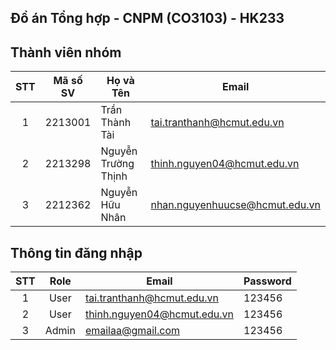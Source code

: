 ## Đồ án Tổng hợp - CNPM (CO3103) - HK233

## Thành viên nhóm

| STT | Mã số SV | Họ và Tên          | Email                          |
|:---:|:-------:|---------------------|--------------------------------|
| 1   | 2213001 | Trần Thành Tài      | tai.tranthanh@hcmut.edu.vn     |
| 2   | 2213298 | Nguyễn Trường Thịnh | thinh.nguyen04@hcmut.edu.vn    |
| 3   | 2212362 | Nguyễn Hữu Nhân     | nhan.nguyenhuucse@hcmut.edu.vn |

## Thông tin đăng nhập

| STT | Role  | Email                       | Password  |
|:---:|:-----:|-----------------------------|-----------|
| 1   | User  | tai.tranthanh@hcmut.edu.vn  | 123456    |
| 2   | User  | thinh.nguyen04@hcmut.edu.vn | 123456    |
| 3   | Admin | emailaa@gmail.com           | 123456    |

